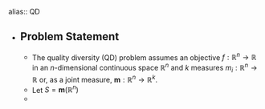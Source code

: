 alias:: QD

- ## Problem Statement
	- The quality diversity (QD) problem assumes an objective $f : \mathbb{R}^n \to \mathbb{R}$ in an $n$-dimensional continuous space $\mathbb{R}^n$ and $k$ measures $m_i : \mathbb{R}^n \to \mathbb{R}$ or, as a joint measure, $\bm{m}: \mathbb{R}^n \to \mathbb{R}^k$.
	- Let $S = \bm{m}(\mathbb{R}^n)$
	-